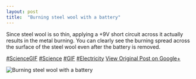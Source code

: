 ```yaml
---
layout: post
title:  "Burning steel wool with a battery"
---
```


Since steel wool is so thin, applying a +9V short circuit across it actually results in the metal burning. You can clearly see the burning spread across the surface of the steel wool even after the battery is removed.  
  
[#ScienceGIF](https://plus.google.com/s/%23ScienceGIF/posts) [#Science](https://plus.google.com/s/%23Science/posts) [#GIF](https://plus.google.com/s/%23GIF/posts) [#Electricity](https://plus.google.com/s/%23Electricity/posts)
[View Original Post on Google+](https://plus.google.com/+ColinSullender/posts/YTGkkL152dU)

![Burning steel wool with a battery](https://i.imgur.com/BlCuDAQ.gif)
